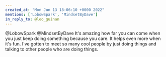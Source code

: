 ```yaml
---
created_at: "Mon Jun 13 18:06:10 +0000 2022"
mentions: ['LobowSpark', 'MindsetByDave']
in_reply_to: @leo_guinan
---
```


@LobowSpark @MindsetByDave It's amazing how far you can come when you just keep doing something because you care. It helps even more when it's fun. I've gotten to meet so many cool people by just doing things and talking to other people who are doing things.